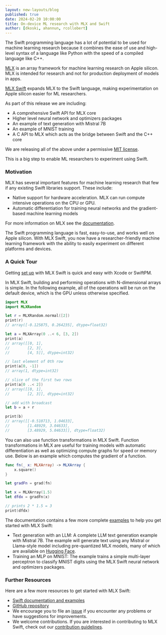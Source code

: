 ```yaml
---
layout: new-layouts/blog
published: true
date: 2024-02-20 10:00:00
title: On-device ML research with MLX and Swift
author: [dkoski, ahannun, rcollobert]
---
```


The Swift programming language has a lot of potential to be used for machine learning research because it combines the ease of use and high-level syntax of a language like Python with the speed of a compiled language like C++.

[MLX](https://github.com/ml-explore/mlx)  is an array framework for machine learning research on Apple silicon. MLX is intended for research and not for production deployment of models in apps.

[MLX Swift](https://github.com/ml-explore/mlx-swift/) expands MLX to the Swift language, making experimentation on Apple silicon easier for ML researchers.

As part of this release we are including:
* A comprehensive Swift API for MLX core
* Higher level neural network and optimizers packages
* An example of text generation with Mistral 7B
* An example of MNIST training
* A C API to MLX which acts as the bridge between Swift and the C++ core

We are releasing all of the above under a permissive [MIT license](https://github.com/ml-explore/mlx-swift/blob/main/LICENSE).

This is a big step to enable ML researchers to experiment using Swift.

### Motivation

MLX has several important features for machine learning research that few if any existing Swift libraries support. These include:

* Native support for hardware acceleration. MLX can run compute intensive operations on the CPU or GPU.
* Automatic differentiation for training neural networks and the gradient-based machine learning models

For more information on MLX  see the [documentation](https://ml-explore.github.io/mlx).

The Swift programming language is fast, easy-to-use, and works well on Apple silicon. With MLX Swift, you now have a researcher-friendly machine learning framework with the ability to easily experiment on different platforms and devices.

### A Quick Tour

Getting [set up](https://ml-explore.github.io/mlx-swift) with MLX Swift is quick and easy with Xcode or SwiftPM.

In MLX Swift, building and performing operations with N-dimensional arrays is simple. In the following example, all of the operations will be run on the default device, which is the GPU unless otherwise specified.

```swift
import MLX
import MLXRandom

let r = MLXRandom.normal([2])
print(r)
// array([-0.125875, 0.264235], dtype=float32)

let a = MLXArray(0 ..< 6, [3, 2])
print(a)
// array([[0, 1],
//        [2, 3],
//        [4, 5]], dtype=int32)

// last element of 0th row
print(a[0, -1])
// array(1, dtype=int32)

// slice of the first two rows
print(a[0 ..< 2])
// array([[0, 1],
//        [2, 3]], dtype=int32)

// add with broadcast
let b = a + r

print(b)
// array([[-0.510713, 1.04633],
//        [1.48929, 3.04633],
//        [3.48929, 5.04633]], dtype=float32)
```

You can also use function transformations in MLX Swift. Function transformations in MLX are useful for training models with automatic differentiation as well as optimizing compute graphs for speed or memory use. Below is an example which computes the gradient of a function.

```swift
func fn(_ x: MLXArray) -> MLXArray {
    x.square()
}

let gradFn = grad(fn)

let x = MLXArray(1.5)
let dfdx = gradFn(x)

// prints 2 * 1.5 = 3
print(dfdx)
```

The documentation contains a  few more complete [examples](https://ml-explore.github.io/mlx-swift/MLX/documentation/mlx/examples) to help you get started with MLX Swift:

* Text generation with an LLM: A complete LLM text generation example with Mistral 7B. The example will generate text using any Mistral or Llama-style model including pre-quantized MLX models, many of which are available on [Hugging Face](https://huggingface.co/models?library=mlx&sort=trending).
* Training an MLP on MNIST: The example trains a simple multi-layer perceptron to classify MNIST digits using the MLX Swift neural network and optimizers packages.

### Further Resources

Here are a few more resources to get started with MLX Swift:

* [Swift documentation and examples](https://ml-explore.github.io/mlx-swift)
* [GitHub repository](https://github.com/ml-explore/mlx-swift)
* We encourage you to file an [issue](https://github.com/ml-explore/mlx-swift/issues) if you encounter any problems or have suggestions for improvements.
* We welcome contributions. If you are interested in contributing to MLX Swift, check out our [contribution guidelines](https://github.com/ml-explore/mlx-swift/blob/main/CONTRIBUTING.md).

